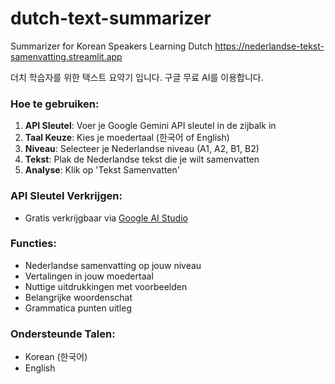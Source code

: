 # dutch-text-summarizer
Summarizer for Korean Speakers Learning Dutch
https://nederlandse-tekst-samenvatting.streamlit.app

더치 학습자를 위한 택스트 요약기 입니다.
구글 무료 AI를 이용합니다.

 ### Hoe te gebruiken:
 1. **API Sleutel**: Voer je Google Gemini API sleutel in de zijbalk in
 2. **Taal Keuze**: Kies je moedertaal (한국어 of English)
 3. **Niveau**: Selecteer je Nederlandse niveau (A1, A2, B1, B2)
 4. **Tekst**: Plak de Nederlandse tekst die je wilt samenvatten
 5. **Analyse**: Klik op 'Tekst Samenvatten'
 
 ### API Sleutel Verkrijgen:
 - Gratis verkrijgbaar via [Google AI Studio](https://makersuite.google.com/app/apikey)
 
 ### Functies:
 - Nederlandse samenvatting op jouw niveau
 - Vertalingen in jouw moedertaal
 - Nuttige uitdrukkingen met voorbeelden
 - Belangrijke woordenschat
 - Grammatica punten uitleg
 
 ### Ondersteunde Talen:
 - Korean (한국어)
 - English
